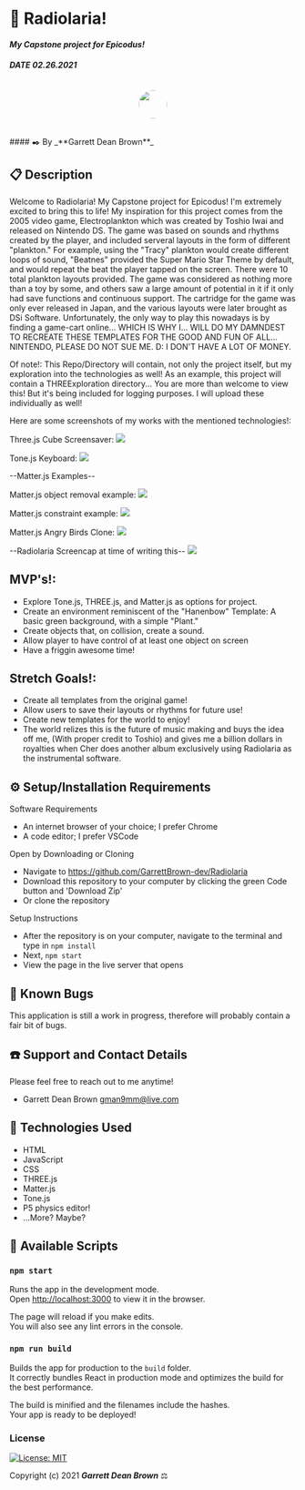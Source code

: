# 🌋 Radiolaria!

#### _My Capstone project for Epicodus!_
#### _DATE 02.26.2021_

<p align="center">
    <br>
        <a href="https://github.com/GarrettBrown-dev">
        <img style="border-radius: 100%; height: 50px; width: auto" src="https://avatars1.githubusercontent.com/u/69095640?s=460&u=eefe493b85312d332eedc271ee24a39d586446ae&v=4">
    </a>
</p>

<br>
#### ✒️ By _**Garrett Dean Brown**_

## 📋 Description

Welcome to Radiolaria! My Capstone project for Epicodus! I'm extremely excited to bring this to life! My inspiration for this project comes from the 2005 video game, Electroplankton which was created by Toshio Iwai and released on Nintendo DS. The game was based on sounds and rhythms created by the player, and included serveral layouts in the form of different "plankton." For example, using the "Tracy" plankton would create different loops of sound, "Beatnes" provided the Super Mario Star Theme by default, and would repeat the beat the player tapped on the screen. There were 10 total plankton layouts provided. The game was considered as nothing more than a toy by some, and others saw a large amount of potential in it if it only had save functions and continuous support. The cartridge for the game was only ever released in Japan, and the various layouts were later brought as DSi Software. Unfortunately, the only way to play this nowadays is by finding a game-cart online... WHICH IS WHY I... WILL DO MY DAMNDEST TO RECREATE THESE TEMPLATES FOR THE GOOD AND FUN OF ALL... NINTENDO, PLEASE DO NOT SUE ME. D: I DON'T HAVE A LOT OF MONEY.

Of note!: This Repo/Directory will contain, not only the project itself, but my exploration into the technologies as well! As an example, this project will contain a THREExploration directory... You are more than welcome to view this! But it's being included for logging purposes. I will upload these individually as well!

Here are some screenshots of my works with the mentioned technologies!:

Three.js Cube Screensaver:
<img src="READMEImgs\CubeCap.JPG">

Tone.js Keyboard:
<img src="READMEImgs\KeyCap.JPG">

--Matter.js Examples--

Matter.js object removal example:
<img src="READMEImgs\LiquidCap.JPG">

Matter.js constraint example:
<img src="READMEImgs\ChainCap.JPG">

Matter.js Angry Birds Clone:
<img src="READMEImgs\HappyDotCap.JPG">

--Radiolaria Screencap at time of writing this--
<img src="READMEImgs\RadioCap.JPG">

## MVP's!:

- Explore Tone.js, THREE.js, and Matter.js as options for project.
- Create an environment reminiscent of the "Hanenbow" Template: A basic green background, with a simple "Plant."
- Create objects that, on collision, create a sound.
- Allow player to have control of at least one object on screen
- Have a friggin awesome time!

## Stretch Goals!: 

- Create all templates from the original game!
- Allow users to save their layouts or rhythms for future use!
- Create new templates for the world to enjoy!
- The world relizes this is the future of music making and buys the idea off me, (With proper credit to Toshio) and gives me a billion dollars in royalties when Cher does another album exclusively using Radiolaria as the instrumental software.

## ⚙️ Setup/Installation Requirements

Software Requirements
* An internet browser of your choice; I prefer Chrome
* A code editor; I prefer VSCode

Open by Downloading or Cloning
* Navigate to <https://github.com/GarrettBrown-dev/Radiolaria>
* Download this repository to your computer by clicking the green Code button and 'Download Zip'
* Or clone the repository

Setup Instructions 
* After the repository is on your computer, navigate to the terminal and type in `npm install`
* Next, `npm start`
* View the page in the live server that opens


## 🐜 Known Bugs

This application is still a work in progress, therefore will probably contain a fair bit of bugs.

## ☎️ Support and Contact Details

Please feel free to reach out to me anytime!

* Garrett Dean Brown <gman9mm@live.com>

## 💾 Technologies Used

* HTML
* JavaScript
* CSS
* THREE.js
* Matter.js
* Tone.js
* P5 physics editor!
* ...More? Maybe?

## 📜 Available Scripts

### `npm start`

Runs the app in the development mode.\
Open [http://localhost:3000](http://localhost:3000) to view it in the browser.

The page will reload if you make edits.\
You will also see any lint errors in the console.

### `npm run build`

Builds the app for production to the `build` folder.\
It correctly bundles React in production mode and optimizes the build for the best performance.

The build is minified and the filenames include the hashes.\
Your app is ready to be deployed!

### License

[![License: MIT](https://img.shields.io/badge/License-MIT-yellow.svg)](https://opensource.org/licenses/MIT)

Copyright (c) 2021 **_Garrett Dean Brown_** ⚖️